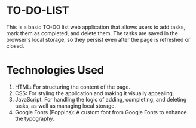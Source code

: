 # TO-DO-LIST
This is a basic TO-DO list web application that allows users to add tasks, mark them as completed, and delete them. The tasks are saved in the browser's local storage, so they persist even after the page is refreshed or closed.

# Technologies Used
1. HTML: For structuring the content of the page.
2. CSS: For styling the application and making it visually appealing.
3. JavaScript: For handling the logic of adding, completing, and deleting tasks, as well as managing local storage.
4. Google Fonts (Poppins): A custom font from Google Fonts to enhance the typography.
